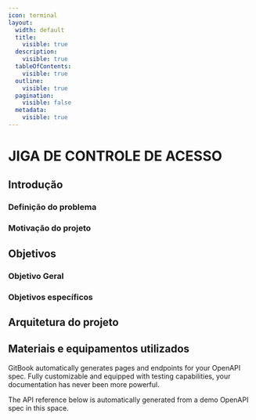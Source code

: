 ```yaml
---
icon: terminal
layout:
  width: default
  title:
    visible: true
  description:
    visible: true
  tableOfContents:
    visible: true
  outline:
    visible: true
  pagination:
    visible: false
  metadata:
    visible: true
---
```


# JIGA DE CONTROLE DE ACESSO

## Introdução

### Definição do problema



### Motivação do projeto



## Objetivos

### Objetivo Geral

### Objetivos específicos



## Arquitetura do projeto



## Materiais e equipamentos utilizados

GitBook automatically generates pages and endpoints for your OpenAPI spec. Fully customizable and equipped with testing capabilities, your documentation has never been more powerful.

The API reference below is automatically generated from a demo OpenAPI spec in this space.
